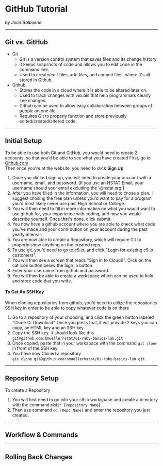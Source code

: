 # GitHub Tutorial

_by Joan Balbuena_

---
## Git vs. GitHub
* Git 
    * Git is a version control system that saves files and its change history.  
    * It keeps snapshots of code and allows you to edit code in the command line.   
    * Used to create/edit files, add files, and commit files, where it's all stored in Github.  
* Github
    * Stores the code in a cloud where it is able to be altered later on.   
    * Used to track changes with visuals that help programmars clearly see changes.
    * Github can be used to allow easy collaboration between groups of people on one file.  
    * Requires Git to properly function and store previously edited/created/altered code.  

---
## Initial Setup
To be able to use both Git and GitHub, you would need to create 2 accounts, so that you'd be able to see what you have created
First, go to [Github.com](https://github.com)  
Then once you're at the website, you need to click **Sign Up**  
1. Once you clicked sign up, you will need to create your account with a username, email, and password. [If you use an HSTAT Email, your username should your email excluding the '@hstat.org']  
2. After you have filled in the information, you will need to chose a plan. I suggest chosing the free plan unless you'd want to pay for a program you'd most likely never use past High School or College.
3. You will then need to fill in more information on what you would want to use github for, your experience with coding, and how you would describe yourself. Once that's done, click submit.
4. You now have a github account where you are able to check what code you've made and your contribution on your account during the past yearly interval.
5. You are now able to create a Repository, which will require Git to properly show anything on the created repo.
6. To use git, you'd need to go to [c9.io](https://c9.io), and click "Login for existing c9.io customers".
7. You will then see a screen that reads "Sign in to Cloud9". Click on the cat icon button below the Sign In button.
8. Enter your username from github and password.
9. You will then be able to create a workspace which can be used to hold and store code that you write.  
 
#### To Get An SSH Key  
When cloning repositories from github, you'd need to utilize the repositories SSH key in order to be able to copy whatever code is on there
1. Go to a repository of your choosing, and click the green button labeled "Clone Or Download"
 Once you press that, it will provide 2 keys you can copy, an HTML key and an SSH key
2. Copy the SSH key. It should look like this ```git@github.com:bmuellerhstat/01-ruby-basics-lab.git```
3. Once copied, paste that in your workspace with the command ```git clone``` in front of the SSH key
4. You have now Cloned a repository  
```git clone git@github.com:bmuellerhstat/01-ruby-basics-lab.git```


---
## Repository Setup
To create a Repository
1. You will first need to go into your c9.io workspace and create a directory with the command ```mkdir [Repository Name]```.
2. Then use command `cd [Repo Name]` and enter the repository you just created.


---
## Workflow & Commands



---
## Rolling Back Changes